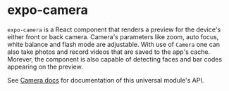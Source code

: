 # expo-camera

`expo-camera` is a React component that renders a preview for the device's either front or back camera. Camera's parameters like zoom, auto focus, white balance and flash mode are adjustable. With use of `Camera` one can also take photos and record videos that are saved to the app's cache. Morever, the component is also capable of detecting faces and bar codes appearing on the preview.

See [Camera docs](https://docs.expo.io/versions/latest/sdk/camera) for documentation of this universal module's API.
